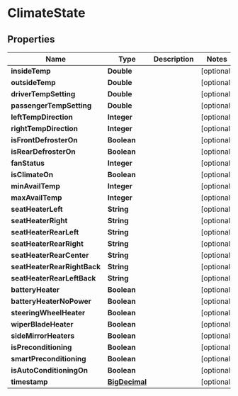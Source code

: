 
# ClimateState

## Properties
Name | Type | Description | Notes
------------ | ------------- | ------------- | -------------
**insideTemp** | **Double** |  |  [optional]
**outsideTemp** | **Double** |  |  [optional]
**driverTempSetting** | **Double** |  |  [optional]
**passengerTempSetting** | **Double** |  |  [optional]
**leftTempDirection** | **Integer** |  |  [optional]
**rightTempDirection** | **Integer** |  |  [optional]
**isFrontDefrosterOn** | **Boolean** |  |  [optional]
**isRearDefrosterOn** | **Boolean** |  |  [optional]
**fanStatus** | **Integer** |  |  [optional]
**isClimateOn** | **Boolean** |  |  [optional]
**minAvailTemp** | **Integer** |  |  [optional]
**maxAvailTemp** | **Integer** |  |  [optional]
**seatHeaterLeft** | **String** |  |  [optional]
**seatHeaterRight** | **String** |  |  [optional]
**seatHeaterRearLeft** | **String** |  |  [optional]
**seatHeaterRearRight** | **String** |  |  [optional]
**seatHeaterRearCenter** | **String** |  |  [optional]
**seatHeaterRearRightBack** | **String** |  |  [optional]
**seatHeaterRearLeftBack** | **String** |  |  [optional]
**batteryHeater** | **Boolean** |  |  [optional]
**batteryHeaterNoPower** | **Boolean** |  |  [optional]
**steeringWheelHeater** | **Boolean** |  |  [optional]
**wiperBladeHeater** | **Boolean** |  |  [optional]
**sideMirrorHeaters** | **Boolean** |  |  [optional]
**isPreconditioning** | **Boolean** |  |  [optional]
**smartPreconditioning** | **Boolean** |  |  [optional]
**isAutoConditioningOn** | **Boolean** |  |  [optional]
**timestamp** | [**BigDecimal**](BigDecimal.md) |  |  [optional]



